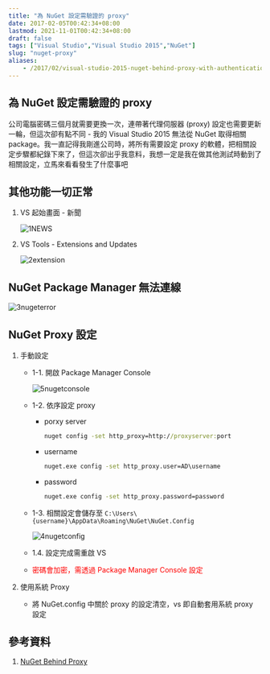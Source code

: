 ```yaml
---
title: "為 NuGet 設定需驗證的 proxy"
date: 2017-02-05T00:42:34+08:00
lastmod: 2021-11-01T00:42:34+08:00
draft: false
tags: ["Visual Studio","Visual Studio 2015","NuGet"]
slug: "nuget-proxy"
aliases:
    - /2017/02/visual-studio-2015-nuget-behind-proxy-with-authentication.html
---
```

## 為 NuGet 設定需驗證的 proxy

公司電腦密碼三個月就需要更換一次，連帶著代理伺服器 (proxy) 設定也需要更新一輪，但這次卻有點不同 - 我的 Visual Studio 2015 無法從 NuGet 取得相關 package。我一直記得我剛進公司時，將所有需要設定 proxy 的軟體，把相關設定步驟都紀錄下來了，但這次卻出乎我意料，我想一定是我在做其他測試時動到了相關設定，立馬來看看發生了什麼事吧

## 其他功能一切正常

1. VS 起始畫面 - 新聞

    ![1NEWS](https://cloud.githubusercontent.com/assets/3851540/22542520/27f17876-e967-11e6-926e-f43e390191c1.png)

2. VS Tools - Extensions and Updates

    ![2extension](https://cloud.githubusercontent.com/assets/3851540/22542521/282f702c-e967-11e6-9568-800876d9ddde.png)

## NuGet Package Manager 無法連線

![3nugeterror](https://cloud.githubusercontent.com/assets/3851540/22542522/2836ec6c-e967-11e6-8c01-8caf4923a462.png)

## NuGet Proxy 設定

1. 手動設定
    - 1-1. 開啟 Package Manager Console

        ![5nugetconsole](https://cloud.githubusercontent.com/assets/3851540/22542524/28751712-e967-11e6-8a62-c7ceb77c9c69.png)

    - 1-2. 依序設定 proxy
        - porxy server

            ```cmd
            nuget config -set http_proxy=http://proxyserver:port
            ```

        - username

            ```cmd
            nuget.exe config -set http_proxy.user=AD\username
            ```

        - password

            ```cmd
            nuget.exe config -set http_proxy.password=password
            ```

    - 1-3. 相關設定會儲存至 `C:\Users\{username}\AppData\Roaming\NuGet\NuGet.Config`

        ![4nugetconfig](https://cloud.githubusercontent.com/assets/3851540/22542523/2872541e-e967-11e6-96fa-30865c8c758a.png)

    - 1.4. 設定完成需重啟 VS
    - <span style="color:red">密碼會加密，需透過 Package Manager Console 設定</span>

2. 使用系統 Proxy
    - 將 NuGet.config 中關於 proxy 的設定清空，vs 即自動套用系統 proxy 設定

## 參考資料

1. [NuGet Behind Proxy](http://stackoverflow.com/questions/9232160/nuget-behind-proxy)
